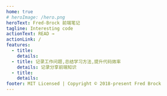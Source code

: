 ```yaml
---
home: true
# heroImage: /hero.png
heroText: Fred-Brock 前端笔记
tagline: Interesting code
actionText: READ →
actionLink: /
features:
  - title:
    details:
  - title: 记录工作问题,总结学习方法,提升代码效率
    details: 记录分享前端知识
  - title:
    details:
footer: MIT Licensed | Copyright © 2018-present Fred Brock
---
```


<style>
.features{
  text-align:center;
}
</style>
